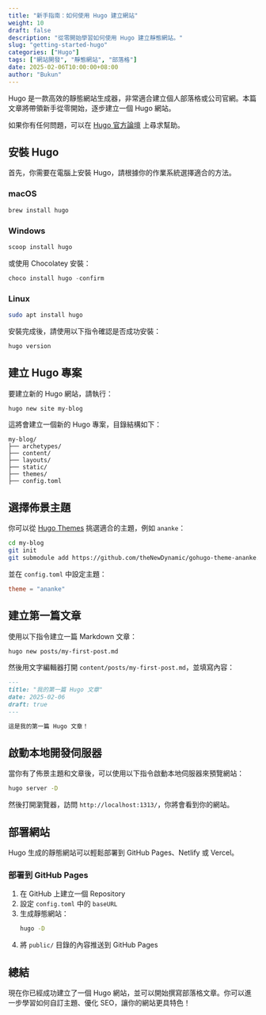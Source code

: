 ```yaml
---
title: "新手指南：如何使用 Hugo 建立網站"
weight: 10
draft: false
description: "從零開始學習如何使用 Hugo 建立靜態網站。"
slug: "getting-started-hugo"
categories: ["Hugo"]
tags: ["網站開發", "靜態網站", "部落格"]
date: 2025-02-06T10:00:00+08:00
author: "Bukun"
---
```


Hugo 是一款高效的靜態網站生成器，非常適合建立個人部落格或公司官網。本篇文章將帶領新手從零開始，逐步建立一個 Hugo 網站。

如果你有任何問題，可以在 [Hugo 官方論壇](https://discourse.gohugo.io/) 上尋求幫助。

## 安裝 Hugo

首先，你需要在電腦上安裝 Hugo，請根據你的作業系統選擇適合的方法。

### macOS

```bash
brew install hugo
```

### Windows

```powershell
scoop install hugo
```

或使用 Chocolatey 安裝：

```powershell
choco install hugo -confirm
```

### Linux

```bash
sudo apt install hugo
```

安裝完成後，請使用以下指令確認是否成功安裝：

```bash
hugo version
```

## 建立 Hugo 專案

要建立新的 Hugo 網站，請執行：

```bash
hugo new site my-blog
```

這將會建立一個新的 Hugo 專案，目錄結構如下：

```
my-blog/
├── archetypes/
├── content/
├── layouts/
├── static/
├── themes/
├── config.toml
```

## 選擇佈景主題

你可以從 [Hugo Themes](https://themes.gohugo.io/) 挑選適合的主題，例如 `ananke`：

```bash
cd my-blog
git init
git submodule add https://github.com/theNewDynamic/gohugo-theme-ananke.git themes/ananke
```

並在 `config.toml` 中設定主題：

```toml
theme = "ananke"
```

## 建立第一篇文章

使用以下指令建立一篇 Markdown 文章：

```bash
hugo new posts/my-first-post.md
```

然後用文字編輯器打開 `content/posts/my-first-post.md`，並填寫內容：

```markdown
---
title: "我的第一篇 Hugo 文章"
date: 2025-02-06
draft: true
---

這是我的第一篇 Hugo 文章！
```

## 啟動本地開發伺服器

當你有了佈景主題和文章後，可以使用以下指令啟動本地伺服器來預覽網站：

```bash
hugo server -D
```

然後打開瀏覽器，訪問 `http://localhost:1313/`，你將會看到你的網站。

## 部署網站

Hugo 生成的靜態網站可以輕鬆部署到 GitHub Pages、Netlify 或 Vercel。

### 部署到 GitHub Pages

1. 在 GitHub 上建立一個 Repository
2. 設定 `config.toml` 中的 `baseURL`
3. 生成靜態網站：
   ```bash
   hugo -D
   ```
4. 將 `public/` 目錄的內容推送到 GitHub Pages

## 總結

現在你已經成功建立了一個 Hugo 網站，並可以開始撰寫部落格文章。你可以進一步學習如何自訂主題、優化 SEO，讓你的網站更具特色！
